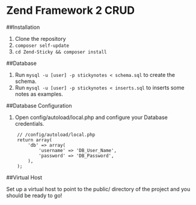 # **Zend Framework 2 CRUD** 


##Installation

1. Clone the repository
2. ``` composer self-update ```
3. ``` cd Zend-Sticky && composer install ```


##Database


1. Run ``` mysql -u [user] -p stickynotes < schema.sql ``` to create the schema.
2. Run ``` mysql -u [user] -p stickynotes < inserts.sql ``` to inserts some notes as examples.


##Database Configuration


1. Open config/autoload/local.php and configure your Database credentials. 

```
    // /config/autoload/local.php
    return array(
        'db' => array(
            'username' => 'DB_User_Name',
            'password' => 'DB_Password',
        ),
    );
```


##Virtual Host

Set up a virtual host to point to the public/ directory of the project and you should be ready to go!
